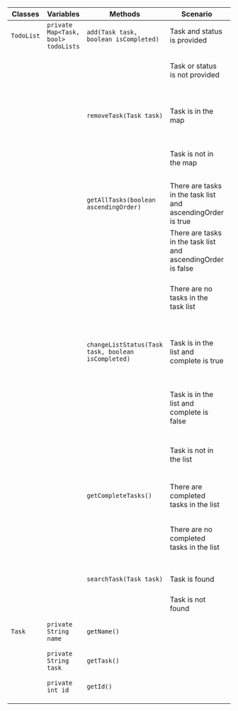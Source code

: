 | Classes    | Variables                           | Methods                                            | Scenario                                                     | Outcomes                                                    |
|------------|-------------------------------------|----------------------------------------------------|--------------------------------------------------------------|-------------------------------------------------------------|
| `TodoList` | `private Map<Task, bool> todoLists` | `add(Task task, boolean isCompleted)`              | Task and status is provided                                  | Add task to map and return true                             |
|            |                                     |                                                    | Task or status is not provided                               | Write error message and return false                        |
|            |                                     |                                                    |                                                              |                                                             |
|            |                                     | `removeTask(Task task)`                            | Task is in the map                                           | Remove the task from the map and return true                |
|            |                                     |                                                    | Task is not in the map                                       | Return false and write error message                        |
|            |                                     |                                                    |                                                              |                                                             |
|            |                                     | `getAllTasks(boolean ascendingOrder)`              | There are tasks in the task list and ascendingOrder is true  | Return true and print all tasks in ascending order          |
|            |                                     |                                                    | There are tasks in the task list and ascendingOrder is false | Return true and print all tasks in descending order         |
|            |                                     |                                                    | There are no tasks in the task list                          | Return false and print empty list with message              |
|            |                                     |                                                    |                                                              |                                                             |
|            |                                     | `changeListStatus(Task task, boolean isCompleted)` | Task is in the list and complete is true                     | Change the status of the list to complete and return true   |
|            |                                     |                                                    | Task is in the list and complete is false                    | Change the status of the list to incomplete and return true |
|            |                                     |                                                    | Task is not in the list                                      | Return false and write error message                        |
|            |                                     |                                                    |                                                              |                                                             |
|            |                                     | `getCompleteTasks()`                               | There are completed tasks in the list                        | Return true and print completed tasks                       |
|            |                                     |                                                    | There are no completed tasks in the list                     | Return false and print empty list with message              |
|            |                                     |                                                    |                                                              |                                                             |
|            |                                     | `searchTask(Task task)`                            | Task is found                                                | Return true and print the task                              |
|            |                                     |                                                    | Task is not found                                            | Return false                                                |
|            |                                     |                                                    |                                                              |                                                             |
|            |                                     |                                                    |                                                              |                                                             |
| `Task`     | `private String name`               | `getName()`                                        |                                                              | Return name                                                 |
|            |                                     |                                                    |                                                              |                                                             |
|            |                                     |                                                    |                                                              |                                                             |
|            | `private String task`               | `getTask()`                                        |                                                              | Return task                                                 |
|            |                                     |                                                    |                                                              |                                                             |
|            |                                     |                                                    |                                                              |                                                             |
|            | `private int id`                    | `getId()`                                          |                                                              | Return id                                                   |
|            |                                     |                                                    |                                                              |                                                             |
|            |                                     |                                                    |                                                              |                                                             |
|            |                                     |                                                    |                                                              |                                                             |